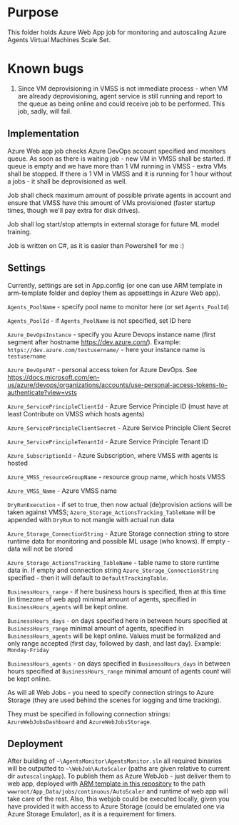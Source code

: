 # Purpose

This folder holds Azure Web App job for monitoring and autoscaling Azure Agents Virtual Machines Scale Set.

# Known bugs

1. Since VM deprovisioning in VMSS is not immediate process - when VM are already deprovisioning, agent service is still running and report to the queue as being online and could receive job to be performed. This job, sadly, will fail.

## Implementation

Azure Web app job checks Azure DevOps account specified and monitors queue. As soon as there is waiting job - new VM in VMSS shall be started.
If queue is empty and we have more than 1 VM running in VMSS - extra VMs shall be stopped. If there is 1 VM in VMSS and it is running for 1 hour without a jobs - it shall be deprovisioned as well.

Job shall check maximum amount of possible private agents in account and ensure that VMSS have this amount of VMs provisioned (faster startup times, though we'll pay extra for disk drives).

Job shall log start/stop attempts in external storage for future ML model training. 

Job is written on C#, as it is easier than Powershell for me :)

## Settings 

Currently, settings are set in App.config (or one can use ARM template in arm-template folder and deploy them as appsettings in Azure Web app).

```Agents_PoolName``` - specify pool name to monitor here (or set ```Agents_PoolId```)

```Agents_PoolId``` - if ```Agents_PoolName``` is not specified, set ID here

```Azure_DevOpsInstance``` - specify you Azure Devops instance name (first segment after hostname https://dev.azure.com/). Example: ```https://dev.azure.com/testusername/``` - here your instance name is ```testusername```

```Azure_DevOpsPAT``` - personal access token for Azure DevOps. See https://docs.microsoft.com/en-us/azure/devops/organizations/accounts/use-personal-access-tokens-to-authenticate?view=vsts 

```Azure_ServicePrincipleClientId``` - Azure Service Principle ID (must have at least Contribute on VMSS which hosts agents)

```Azure_ServicePrincipleClientSecret``` - Azure Service Principle Client Secret

```Azure_ServicePrincipleTenantId``` - Azure Service Principle Tenant ID

```Azure_SubscriptionId``` - Azure Subscription, where VMSS with agents is hosted

```Azure_VMSS_resourceGroupName``` - resource group name, which hosts VMSS

```Azure_VMSS_Name``` - Azure VMSS name

```DryRunExecution``` - if set to true, then now actual (de)provision actions will be taken against VMSS; ```Azure_Storage_ActionsTracking_TableName``` will be appended with ```DryRun``` to not mangle with actual run data

```Azure_Storage_ConnectionString``` - Azure Storage connection string to store runtime data for monitoring and possible ML usage (who knows). If empty - data will not be stored

```Azure_Storage_ActionsTracking_TableName``` - table name to store runtime data in. If empty and connection string ```Azure_Storage_ConnectionString``` specified - then it will default to ```DefaultTrackingTable```.

```BusinessHours_range``` - if here business hours is specified, then at this time (in timezone of web app) minimal amount of agents, specified in ```BusinessHours_agents``` will be kept online.

```BusinessHours_days``` - on days specified here in between hours specified at ```BusinessHours_range``` minimal amount of agents, specified in ```BusinessHours_agents``` will be kept online. Values must be formalized and only range accepted (first day, followed by dash, and last day). Example: ```Monday-Friday```

```BusinessHours_agents``` -  on days specified in ```BusinessHours_days``` in between hours specified at ```BusinessHours_range``` minimal amount of agents count will be kept online.

As will all Web Jobs - you need to specify connection strings to Azure Storage (they are used behind the scenes for logging and time tracking).

They must be specified in following connection strings: ```AzureWebJobsDashboard``` and ```AzureWebJobsStorage```.

## Deployment

After building of ```~\AgentsMonitor\AgentsMonitor.sln``` all required binaries will be outputted to ```~\WebJob\AutoScaler``` (paths are given relative to current dir ```autoscalingApp```). To publish them as Azure WebJob - just deliver them to web app, deployed with [ARM template in this repository](./arm-template/) to the path ```wwwroot/App_Data/jobs/continuous/AutoScaler``` and runtime of web app will take care of the rest. Also, this webjob could be executed locally, given you have provided it with access to Azure Storage (could be emulated one via Azure Storage Emulator), as it is a requirement for timers.